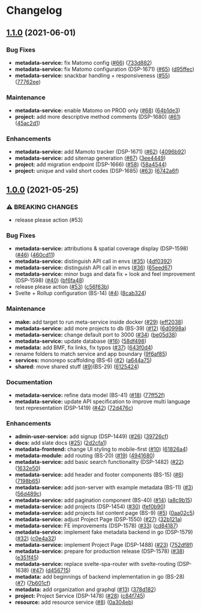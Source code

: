 # Changelog

## [1.1.0](https://www.github.com/dasch-swiss/dasch-service-platform/compare/v1.0.0...v1.1.0) (2021-06-01)


### Bug Fixes

* **metadata-service:** fix Matomo config ([#66](https://www.github.com/dasch-swiss/dasch-service-platform/issues/66)) ([733d882](https://www.github.com/dasch-swiss/dasch-service-platform/commit/733d882b2cbe8953254050210f9cad639f2f3335))
* **metadata-service:** fix Matomo configuration (DSP-1671) ([#65](https://www.github.com/dasch-swiss/dasch-service-platform/issues/65)) ([d95ffec](https://www.github.com/dasch-swiss/dasch-service-platform/commit/d95ffec98e34d270497e1412930f5ab588465a36))
* **metadata-service:** snackbar handling + responsiveness ([#55](https://www.github.com/dasch-swiss/dasch-service-platform/issues/55)) ([77762ee](https://www.github.com/dasch-swiss/dasch-service-platform/commit/77762eef47588950b2e29191b08ac40a2b2b831c))


### Maintenance

* **metadata-service:** enable Matomo on PROD only ([#68](https://www.github.com/dasch-swiss/dasch-service-platform/issues/68)) ([64b1de3](https://www.github.com/dasch-swiss/dasch-service-platform/commit/64b1de3967f0e4b3b85b06f6eb76ede4f57b5bb9))
* **project:** add more descriptive method comments (DSP-1680) ([#61](https://www.github.com/dasch-swiss/dasch-service-platform/issues/61)) ([45ac2d1](https://www.github.com/dasch-swiss/dasch-service-platform/commit/45ac2d1177b347428e9eeb6a574e020da06e3647))


### Enhancements

* **metadata-service:** add Mamoto tracker (DSP-1671) ([#62](https://www.github.com/dasch-swiss/dasch-service-platform/issues/62)) ([4096b92](https://www.github.com/dasch-swiss/dasch-service-platform/commit/4096b928176fc7cbdac1d306daa925dde4ddaa2d))
* **metadata-service:** add sitemap generation ([#67](https://www.github.com/dasch-swiss/dasch-service-platform/issues/67)) ([3ee4449](https://www.github.com/dasch-swiss/dasch-service-platform/commit/3ee4449cf86f771081556468f238b37c63f12e2a))
* **project:** add migration endpoint (DSP-1666) ([#58](https://www.github.com/dasch-swiss/dasch-service-platform/issues/58)) ([58a4544](https://www.github.com/dasch-swiss/dasch-service-platform/commit/58a4544b168b814ec47078daadcf51a1a8156477))
* **project:** unique and valid short codes (DSP-1685) ([#63](https://www.github.com/dasch-swiss/dasch-service-platform/issues/63)) ([6742a6f](https://www.github.com/dasch-swiss/dasch-service-platform/commit/6742a6f6795e4b29f06a77d691133732485d2398))

## [1.0.0](https://www.github.com/dasch-swiss/dasch-service-platform/compare/v0.0.3...v1.0.0) (2021-05-25)


### ⚠ BREAKING CHANGES

* release please action (#53)

### Bug Fixes

* **metadata-service:** attributions & spatial coverage display (DSP-1598) ([#46](https://www.github.com/dasch-swiss/dasch-service-platform/issues/46)) ([460cd11](https://www.github.com/dasch-swiss/dasch-service-platform/commit/460cd11d35dee9c0059411679c2ce22eed241ea9))
* **metadata-service:** distinguish API call in envs ([#35](https://www.github.com/dasch-swiss/dasch-service-platform/issues/35)) ([4df0392](https://www.github.com/dasch-swiss/dasch-service-platform/commit/4df039252a9dcc521704a82af4c2d6a8830c52d3))
* **metadata-service:** distinguish API call in envs ([#36](https://www.github.com/dasch-swiss/dasch-service-platform/issues/36)) ([65eed67](https://www.github.com/dasch-swiss/dasch-service-platform/commit/65eed6700310cf4ba3a3d21be723c66f589bcbeb))
* **metadata-service:** minor bugs and data fix + look and feel improvement (DSP-1598) ([#40](https://www.github.com/dasch-swiss/dasch-service-platform/issues/40)) ([bf6fa48](https://www.github.com/dasch-swiss/dasch-service-platform/commit/bf6fa4860f0c4b1a5fef01e45aeb512f672475a1))
* release please action ([#53](https://www.github.com/dasch-swiss/dasch-service-platform/issues/53)) ([c56f63b](https://www.github.com/dasch-swiss/dasch-service-platform/commit/c56f63b07df147aa9b8ccf6859c21d6109927e48))
* Svelte + Rollup configuration (BS-14) ([#4](https://www.github.com/dasch-swiss/dasch-service-platform/issues/4)) ([8cab324](https://www.github.com/dasch-swiss/dasch-service-platform/commit/8cab324614a77ff6f7acf6b9fa0f6356670365f8))


### Maintenance

* **make:** add target to run meta-service inside docker ([#29](https://www.github.com/dasch-swiss/dasch-service-platform/issues/29)) ([eff2038](https://www.github.com/dasch-swiss/dasch-service-platform/commit/eff20381ad2ddab4cab11cbb30eb15fb68689af3))
* **metadata-service:** add more projects to db (BS-39) ([#12](https://www.github.com/dasch-swiss/dasch-service-platform/issues/12)) ([6d0998a](https://www.github.com/dasch-swiss/dasch-service-platform/commit/6d0998aa6f842918b139016ec1bb58976351161a))
* **metadata-service:** change default port to 3000 ([#34](https://www.github.com/dasch-swiss/dasch-service-platform/issues/34)) ([be05d38](https://www.github.com/dasch-swiss/dasch-service-platform/commit/be05d3829d16cd89d231d4c688caf00ed39c107a))
* **metadata-service:** update database ([#16](https://www.github.com/dasch-swiss/dasch-service-platform/issues/16)) ([58df498](https://www.github.com/dasch-swiss/dasch-service-platform/commit/58df49852b1da2fb16d096ade68b297db031b21e))
* **metadata:** add BMF, fix links, fix typos ([#37](https://www.github.com/dasch-swiss/dasch-service-platform/issues/37)) ([643f0d4](https://www.github.com/dasch-swiss/dasch-service-platform/commit/643f0d4125b73db73b7b176d740a228359853ae5))
* rename folders to match service and app boundary ([9f6af85](https://www.github.com/dasch-swiss/dasch-service-platform/commit/9f6af85351d1bb7909617a870458993f44b163d8))
* **services:** monorepo scaffolding (BS-6) ([#2](https://www.github.com/dasch-swiss/dasch-service-platform/issues/2)) ([a644a75](https://www.github.com/dasch-swiss/dasch-service-platform/commit/a644a75ff489cc95fe9369a2043f5e8b013b1ae9))
* **shared:** move shared stuff ([#9](https://www.github.com/dasch-swiss/dasch-service-platform/issues/9))(BS-29) ([6125424](https://www.github.com/dasch-swiss/dasch-service-platform/commit/6125424e30050503cd2484a7e714225529540d62))


### Documentation

* **metadata-service:** refine data model (BS-41) ([#18](https://www.github.com/dasch-swiss/dasch-service-platform/issues/18)) ([77ff52f](https://www.github.com/dasch-swiss/dasch-service-platform/commit/77ff52f4d6c30032a51763339187e412409d4887))
* **metadata-service:** update API specification to improve multi language text representation (DSP-1419) ([#42](https://www.github.com/dasch-swiss/dasch-service-platform/issues/42)) ([72d476c](https://www.github.com/dasch-swiss/dasch-service-platform/commit/72d476ca0b7242967f496fc363829be47972a684))


### Enhancements

* **admin-user-service:** add signup (DSP-1449) ([#26](https://www.github.com/dasch-swiss/dasch-service-platform/issues/26)) ([39726cf](https://www.github.com/dasch-swiss/dasch-service-platform/commit/39726cfc54c3fd1ebbbdfbafc3b82be6f6d18bed))
* **docs:** add slate docs ([#25](https://www.github.com/dasch-swiss/dasch-service-platform/issues/25)) ([2d2cfa1](https://www.github.com/dasch-swiss/dasch-service-platform/commit/2d2cfa10a3c17f8e33898ed09b58b708b8a0135e))
* **metadata-frontend:** change UI styling to mobile-first ([#10](https://www.github.com/dasch-swiss/dasch-service-platform/issues/10)) ([61826a4](https://www.github.com/dasch-swiss/dasch-service-platform/commit/61826a4b03e23a0982bde08c734b7a25fb291366))
* **metadata-module:** add routing (BS-20) ([#19](https://www.github.com/dasch-swiss/dasch-service-platform/issues/19)) ([4941680](https://www.github.com/dasch-swiss/dasch-service-platform/commit/49416802ea289e8ef5acee91d2ab11c5c8312353))
* **metadata-service:** add basic search functionality (DSP-1482) ([#22](https://www.github.com/dasch-swiss/dasch-service-platform/issues/22)) ([1632e50](https://www.github.com/dasch-swiss/dasch-service-platform/commit/1632e50f6e00d8148a2298683b3b1c0748888f40))
* **metadata-service:** add header and footer components (BS-15) ([#6](https://www.github.com/dasch-swiss/dasch-service-platform/issues/6)) ([7198b65](https://www.github.com/dasch-swiss/dasch-service-platform/commit/7198b653920554e8ddcd70f62ea4c2ad7a919e91))
* **metadata-service:** add json-server with example metadata (BS-11) ([#3](https://www.github.com/dasch-swiss/dasch-service-platform/issues/3)) ([56d489c](https://www.github.com/dasch-swiss/dasch-service-platform/commit/56d489cfb5c22723431ee2f9392add69371a0bba))
* **metadata-service:** add pagination component (BS-40) ([#14](https://www.github.com/dasch-swiss/dasch-service-platform/issues/14)) ([a8c9b15](https://www.github.com/dasch-swiss/dasch-service-platform/commit/a8c9b15feb6bbcc6621cb243b9ab75887428c24f))
* **metadata-service:** add projects (DSP-1454) ([#30](https://www.github.com/dasch-swiss/dasch-service-platform/issues/30)) ([fef0b90](https://www.github.com/dasch-swiss/dasch-service-platform/commit/fef0b90b7b017c329d03cb5b64a1345d52531a75))
* **metadata-service:** add projects list content page (BS-9) ([#5](https://www.github.com/dasch-swiss/dasch-service-platform/issues/5)) ([0aa02c5](https://www.github.com/dasch-swiss/dasch-service-platform/commit/0aa02c5fbe4e393f9d0c897073d8116dafa747ba))
* **metadata-service:** adjust Project Page (DSP-1550) ([#27](https://www.github.com/dasch-swiss/dasch-service-platform/issues/27)) ([32b121a](https://www.github.com/dasch-swiss/dasch-service-platform/commit/32b121aecfd5fc3cb9ac78cb18ae0ea575223a53))
* **metadata-service:** FE improvements (DSP-1578) ([#33](https://www.github.com/dasch-swiss/dasch-service-platform/issues/33)) ([cd84187](https://www.github.com/dasch-swiss/dasch-service-platform/commit/cd841870371f2d61fd2222a4405dd8a8b6f23a76))
* **metadata-service:** implement fake metadata backend in go (DSP-1579) ([#32](https://www.github.com/dasch-swiss/dasch-service-platform/issues/32)) ([c0e4a32](https://www.github.com/dasch-swiss/dasch-service-platform/commit/c0e4a320e1f0e9311cf7def031917b14f7ca2dce))
* **metadata-service:** implement Project Page (DSP-1488) ([#23](https://www.github.com/dasch-swiss/dasch-service-platform/issues/23)) ([752df8f](https://www.github.com/dasch-swiss/dasch-service-platform/commit/752df8ff0973fea281ff95214bd9e78b3564f4d4))
* **metadata-service:** prepare for production release (DSP-1578) ([#38](https://www.github.com/dasch-swiss/dasch-service-platform/issues/38)) ([e351f45](https://www.github.com/dasch-swiss/dasch-service-platform/commit/e351f45ed3a61ba5153c8eed888cb1380d6edff4))
* **metadata-service:** replace svelte-spa-router with svelte-routing (DSP-1638) ([#47](https://www.github.com/dasch-swiss/dasch-service-platform/issues/47)) ([d456715](https://www.github.com/dasch-swiss/dasch-service-platform/commit/d456715addc37eb1c3a464a22f614ee6570d3f3c))
* **metadata:** add beginnings of backend implementation in go (BS-28) ([#7](https://www.github.com/dasch-swiss/dasch-service-platform/issues/7)) ([7b601cf](https://www.github.com/dasch-swiss/dasch-service-platform/commit/7b601cf80608ff8cf681a6fd8e0244c10777826f))
* **metadata:** add organization and graphql ([#13](https://www.github.com/dasch-swiss/dasch-service-platform/issues/13)) ([378d182](https://www.github.com/dasch-swiss/dasch-service-platform/commit/378d182198a924098cdd0b69ab7f8f079be94cba))
* **project:** Project Service (DSP-1478) ([#28](https://www.github.com/dasch-swiss/dasch-service-platform/issues/28)) ([c84f745](https://www.github.com/dasch-swiss/dasch-service-platform/commit/c84f745fef59b9cb902a3bfb5aa613076b0fa621))
* **resource:** add resource service ([#8](https://www.github.com/dasch-swiss/dasch-service-platform/issues/8)) ([0a304eb](https://www.github.com/dasch-swiss/dasch-service-platform/commit/0a304ebf065e1628ecc0e81addad47a8ddde7a21))
